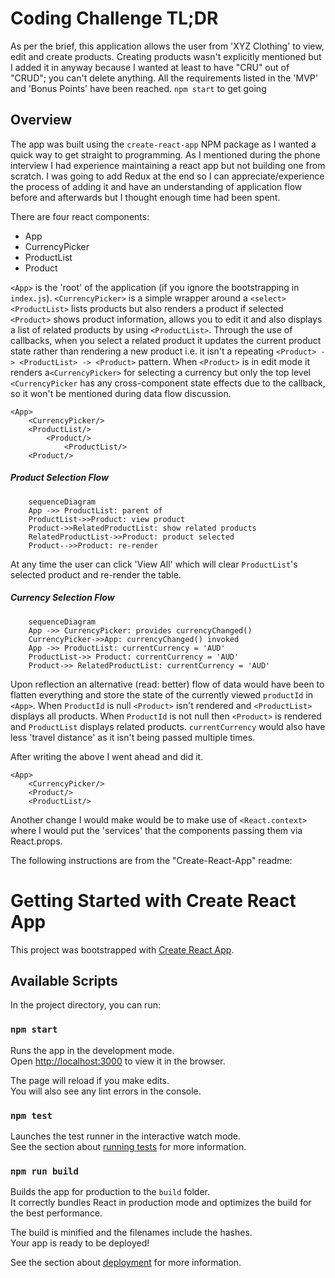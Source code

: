 
# Coding Challenge TL;DR
As per the brief, this application allows the user from 'XYZ Clothing' to view, edit and create products. 
Creating products wasn't explicitly mentioned but I added it in anyway because I wanted at least to have "CRU" out of "CRUD"; you can't delete anything. 
All the requirements listed in the 'MVP' and 'Bonus Points' have been reached.
`npm start` to get going

## Overview

The app was built using the `create-react-app` NPM package as I wanted a quick way to get straight to programming. As I mentioned during the phone interview I had experience maintaining a react app but not building one from scratch.
I was going to add Redux at the end so I can appreciate/experience the process of adding it and have an understanding of application flow before and afterwards but I thought enough time had been spent.

There are four react components:

 - App 
 - CurrencyPicker 
 - ProductList
 - Product

`<App>` is the 'root' of the application (if you ignore the bootstrapping in `index.js`).
`<CurrencyPicker>` is a simple wrapper around a `<select>`
`<ProductList>` lists products but also renders a product if selected
`<Product>` shows product information, allows you to edit it and also displays a list of related products by using `<ProductList>`. 
Through the use of callbacks, when you select a related product it updates the current product state rather than rendering a new product i.e. it isn't a repeating `<Product> -> <ProductList> -> <Product>` pattern.
When `<Product>` is in edit mode it renders a`<CurrencyPicker>` for selecting a currency but only the top level `<CurrencyPicker` has any cross-component state effects due to the callback, so it won't be mentioned during data flow discussion.
```
<App>
	<CurrencyPicker/>
	<ProductList/>
		<Product/>
			<ProductList/>
	<Product/>
```

##### Product Selection Flow
```mermaid
	sequenceDiagram
	App ->> ProductList: parent of
	ProductList->>Product: view product
	Product->>RelatedProductList: show related products
	RelatedProductList->>Product: product selected
	Product-->>Product: re-render
```

At any time the user can click 'View All' which will clear `ProductList`'s selected product and re-render the table.


##### Currency Selection Flow
```mermaid
	sequenceDiagram
	App ->> CurrencyPicker: provides currencyChanged()
	CurrencyPicker->>App: currencyChanged() invoked
	App ->> ProductList: currentCurrency = 'AUD'
	ProductList->> Product: currentCurrency = 'AUD'
	Product->> RelatedProductList: currentCurrency = 'AUD'
```



Upon reflection an alternative (read: better) flow of data would have been to flatten everything and store the state of the currently viewed `productId` in `<App>`. When `ProductId` is null `<Product>` isn't rendered and `<ProductList>` displays all products. When `ProductId` is not null then `<Product>` is rendered and `ProductList` displays related products. `currentCurrency` would also have less 'travel distance' as it isn't being passed multiple times.

After writing the above I went ahead and did it.

```
<App>
	<CurrencyPicker/>
	<Product/>
	<ProductList/>
```

Another change I would make would be to make use of `<React.context>` where I would put the 'services' that the components passing them via React.props.

The following instructions are from the "Create-React-App" readme:

# Getting Started with Create React App

This project was bootstrapped with [Create React App](https://github.com/facebook/create-react-app).

## Available Scripts

In the project directory, you can run:

### `npm start`

Runs the app in the development mode.\
Open [http://localhost:3000](http://localhost:3000) to view it in the browser.

The page will reload if you make edits.\
You will also see any lint errors in the console.

### `npm test`

Launches the test runner in the interactive watch mode.\
See the section about [running tests](https://facebook.github.io/create-react-app/docs/running-tests) for more information.

### `npm run build`

Builds the app for production to the `build` folder.\
It correctly bundles React in production mode and optimizes the build for the best performance.

The build is minified and the filenames include the hashes.\
Your app is ready to be deployed!

See the section about [deployment](https://facebook.github.io/create-react-app/docs/deployment) for more information.
